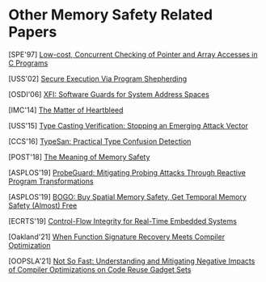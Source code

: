 # Other Memory Safety Related Papers

[SPE'97] [Low-cost, Concurrent Checking of Pointer and Array Accesses in C
Programs](http://citeseerx.ist.psu.edu/viewdoc/download?doi=10.1.1.17.267&rep=rep1&type=pdf)

[USS'02] [Secure Execution Via Program
Shepherding](http://groups.csail.mit.edu/commit/papers/02/RIO-security-usenix.pdf) 

[OSDI'06]
[XFI: Software Guards for System Address Spaces](https://www.usenix.org/legacy/event/osdi06/tech/full_papers/erlingsson/erlingsson.pdf) 

[IMC'14] [The Matter of
Heartbleed](https://jhalderm.com/pub/papers/heartbleed-imc14.pdf)

[USS'15] [Type Casting Verification: Stopping an Emerging Attack
Vector](https://www.usenix.org/system/files/conference/usenixsecurity15/sec15-paper-lee.pdf)

[CCS'16] [TypeSan: Practical Type Confusion
Detection](https://nebelwelt.net/publications/files/16CCS2.pdf) 

[POST'18] [The Meaning of Memory
Safety](https://www.researchgate.net/publication/324515880_The_Meaning_of_Memory_Safety)

[ASPLOS'19] [ProbeGuard: Mitigating Probing Attacks Through Reactive Program
Transformations](https://www.cs.vu.nl/~herbertb/download/papers/probeguard_asplos19.pdf)

[ASPLOS'19] [BOGO: Buy Spatial Memory Safety, Get Temporal Memory Safety (Almost)
Free](http://people.cs.vt.edu/~dongyoon/papers/ASPLOS-19-BOGO.pdf) 

[ECRTS'19] [Control-Flow Integrity for Real-Time Embedded
Systems](http://drops.dagstuhl.de/opus/volltexte/2019/10739/pdf/LIPIcs-ECRTS-2019-2.pdf)

[Oakland'21] [When Function Signature Recovery Meets Compiler
Optimization](https://www.computer.org/csdl/pds/api/csdl/proceedings/download-article/1mbmHtHLPAA/pdf)

[OOPSLA'21] [Not So Fast: Understanding and Mitigating Negative Impacts
of Compiler Optimizations on Code Reuse Gadget Sets](https://dl.acm.org/doi/pdf/10.1145/3485531)

